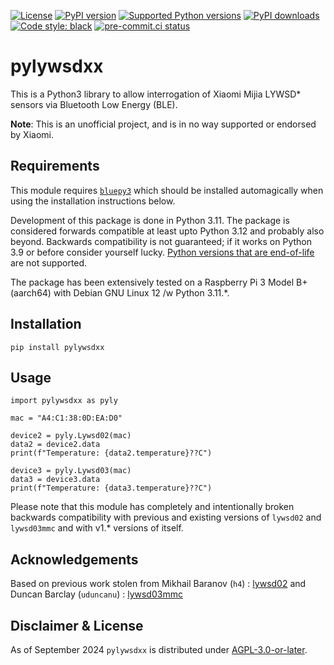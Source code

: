 
[![License](https://img.shields.io/github/license/mausy5043/pylywsdxx)](LICENSE)
[![PyPI version](https://img.shields.io/pypi/v/pylywsdxx.svg?logo=pypi&logoColor=FFE873)](https://pypi.org/project/pylywsdxx)
[![Supported Python versions](https://img.shields.io/pypi/pyversions/pylywsdxx.svg?logo=python&logoColor=FFE873)](https://pypi.org/project/pylywsdxx)
[![PyPI downloads](https://img.shields.io/pypi/dm/pylywsdxx.svg)](https://pypistats.org/packages/pylywsdxx)
[![Code style: black](https://img.shields.io/badge/code%20style-black-000000.svg)](https://github.com/psf/black)
[![pre-commit.ci status](https://results.pre-commit.ci/badge/github/Mausy5043/pylywsdxx/devel.svg)](https://results.pre-commit.ci/latest/github/Mausy5043/pylywsdxx/devel)

# pylywsdxx

This is a Python3 library to allow interrogation of Xiaomi Mijia LYWSD* sensors via Bluetooth Low Energy (BLE).

**Note**: This is an unofficial project, and is in no way supported or endorsed by Xiaomi.

## Requirements

This module requires [`bluepy3`](https://pypi.org/project/bluepy3/) which should be installed automagically when using the installation instructions below.

Development of this package is done in Python 3.11. The package is considered forwards compatible at least upto Python 3.12 and probably also beyond. Backwards compatibility is not guaranteed; if it works on Python 3.9 or before consider yourself lucky. [Python versions that are end-of-life](https://devguide.python.org/versions/) are not supported.

The package has been extensively tested on a Raspberry Pi 3 Model B+ (aarch64) with Debian GNU Linux 12 /w Python 3.11.*.


## Installation

```
pip install pylywsdxx
```

## Usage

```
import pylywsdxx as pyly

mac = "A4:C1:38:0D:EA:D0"

device2 = pyly.Lywsd02(mac)
data2 = device2.data
print(f"Temperature: {data2.temperature}??C")

device3 = pyly.Lywsd03(mac)
data3 = device3.data
print(f"Temperature: {data3.temperature}??C")
```

Please note that this module has completely and intentionally broken backwards compatibility with previous
and existing versions of `lywsd02` and `lywsd03mmc` and with v1.* versions of itself.

## Acknowledgements

Based on previous work stolen from Mikhail Baranov (`h4`) : [lywsd02](https://github.com/h4/lywsd02)
and Duncan Barclay (`uduncanu`) : [lywsd03mmc](https://github.com/uduncanu/lywsd03mmc)


## Disclaimer & License
As of September 2024 `pylywsdxx` is distributed under [AGPL-3.0-or-later](LICENSE).
